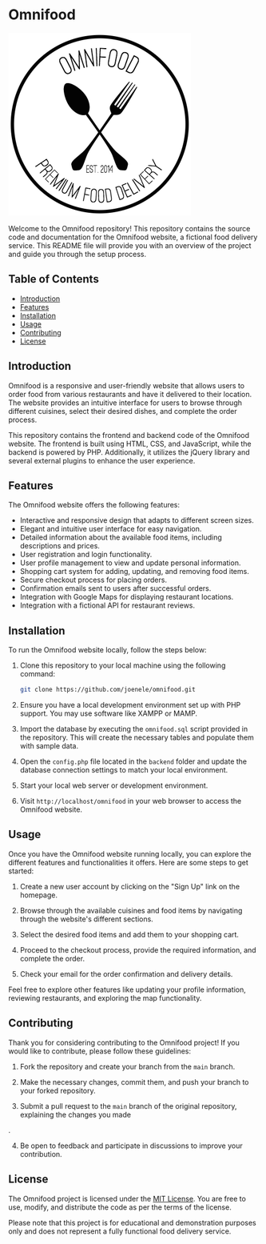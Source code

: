 # Omnifood

![Omnifood](https://github.com/joenele/omnifood/blob/master/resources/img/logo.png)

Welcome to the Omnifood repository! This repository contains the source code and documentation for the Omnifood website, a fictional food delivery service. This README file will provide you with an overview of the project and guide you through the setup process.

## Table of Contents

- [Introduction](#introduction)
- [Features](#features)
- [Installation](#installation)
- [Usage](#usage)
- [Contributing](#contributing)
- [License](#license)

## Introduction

Omnifood is a responsive and user-friendly website that allows users to order food from various restaurants and have it delivered to their location. The website provides an intuitive interface for users to browse through different cuisines, select their desired dishes, and complete the order process.

This repository contains the frontend and backend code of the Omnifood website. The frontend is built using HTML, CSS, and JavaScript, while the backend is powered by PHP. Additionally, it utilizes the jQuery library and several external plugins to enhance the user experience.

## Features

The Omnifood website offers the following features:

- Interactive and responsive design that adapts to different screen sizes.
- Elegant and intuitive user interface for easy navigation.
- Detailed information about the available food items, including descriptions and prices.
- User registration and login functionality.
- User profile management to view and update personal information.
- Shopping cart system for adding, updating, and removing food items.
- Secure checkout process for placing orders.
- Confirmation emails sent to users after successful orders.
- Integration with Google Maps for displaying restaurant locations.
- Integration with a fictional API for restaurant reviews.

## Installation

To run the Omnifood website locally, follow the steps below:

1. Clone this repository to your local machine using the following command:

   ```bash
   git clone https://github.com/joenele/omnifood.git
   ```

2. Ensure you have a local development environment set up with PHP support. You may use software like XAMPP or MAMP.

3. Import the database by executing the `omnifood.sql` script provided in the repository. This will create the necessary tables and populate them with sample data.

4. Open the `config.php` file located in the `backend` folder and update the database connection settings to match your local environment.

5. Start your local web server or development environment.

6. Visit `http://localhost/omnifood` in your web browser to access the Omnifood website.

## Usage

Once you have the Omnifood website running locally, you can explore the different features and functionalities it offers. Here are some steps to get started:

1. Create a new user account by clicking on the "Sign Up" link on the homepage.

2. Browse through the available cuisines and food items by navigating through the website's different sections.

3. Select the desired food items and add them to your shopping cart.

4. Proceed to the checkout process, provide the required information, and complete the order.

5. Check your email for the order confirmation and delivery details.

Feel free to explore other features like updating your profile information, reviewing restaurants, and exploring the map functionality.

## Contributing

Thank you for considering contributing to the Omnifood project! If you would like to contribute, please follow these guidelines:

1. Fork the repository and create your branch from the `main` branch.

2. Make the necessary changes, commit them, and push your branch to your forked repository.

3. Submit a pull request to the `main` branch of the original repository, explaining the changes you made

.

4. Be open to feedback and participate in discussions to improve your contribution.

## License

The Omnifood project is licensed under the [MIT License](LICENSE). You are free to use, modify, and distribute the code as per the terms of the license.

Please note that this project is for educational and demonstration purposes only and does not represent a fully functional food delivery service.
